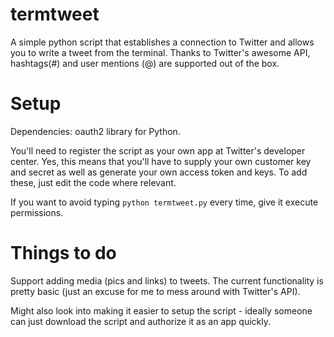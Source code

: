 termtweet
=========

A simple python script that establishes a connection to Twitter and allows you to write a tweet from the terminal. Thanks to Twitter's
awesome API, hashtags(#) and user mentions (@) are supported out of the box. 

Setup
=======

Dependencies: oauth2 library for Python.

You'll need to register the script as your own app at Twitter's developer center. Yes, this means that you'll have to supply your own
customer key and secret as well as generate your own access token and keys. To add these, just edit the code where relevant.

If you want to avoid typing `python termtweet.py` every time, give it execute permissions.


Things to do
=============

Support adding media (pics and links) to tweets. The current functionality is pretty basic (just an excuse for me to mess around with
Twitter's API). 

Might also look into making it easier to setup the script - ideally someone can just download the script and authorize it as an app 
quickly.
